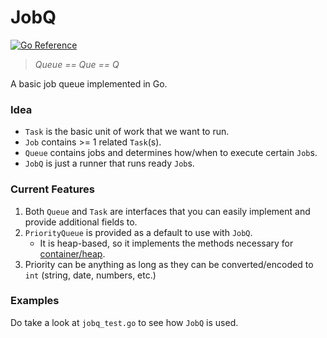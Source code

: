 # JobQ

[![Go Reference](https://pkg.go.dev/badge/github.com/chiahsoon/jobq.svg)](https://pkg.go.dev/github.com/chiahsoon/jobq)

> *Queue == Que == Q*

A basic job queue implemented in Go.

### Idea
* `Task` is the basic unit of work that we want to run.
* `Job` contains >= 1 related `Task`(s).
* `Queue` contains jobs and determines how/when to execute certain `Job`s.
* `JobQ` is just a runner that runs ready `Job`s.

### Current Features
1. Both `Queue` and `Task` are interfaces that you can easily implement and provide additional fields to. 
2. `PriorityQueue` is provided as a default to use with `JobQ`. 
    * It is heap-based, so it implements the methods necessary for [container/heap](https://pkg.go.dev/container/heap).
3. Priority can be anything as long as they can be converted/encoded to `int` (string, date, numbers, etc.)

### Examples
Do take a look at `jobq_test.go` to see how `JobQ` is used.